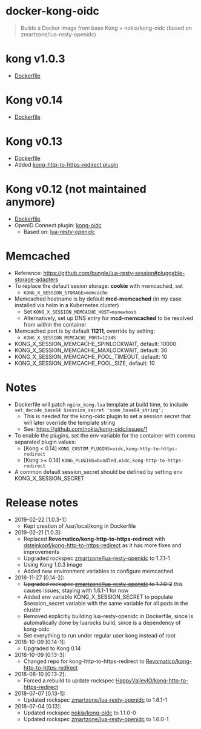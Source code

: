 # docker-kong-oidc
> Builds a Docker image from base Kong + nokia/kong-oidc (based on zmartzone/lua-resty-openidc)

# kong v1.0.3
- [Dockerfile](https://github.com/Revomatico/docker-kong-oidc/blob/master/Dockerfile)


# Kong v0.14
- [Dockerfile](https://github.com/Revomatico/docker-kong-oidc/blob/0.14-2/Dockerfile)


# Kong v0.13
- [Dockerfile](https://github.com/Revomatico/docker-kong-oidc/blob/0.13-3/Dockerfile)
- Added [kong-http-to-https-redirect plugin](https://github.com/HappyValleyIO/kong-http-to-https-redirect)


# Kong v0.12 (not maintained anymore)
- [Dockerfile](https://github.com/Revomatico/docker-kong-oidc/blob/0.12/Dockerfile)
- OpenID Connect plugin: [kong-oidc](https://github.com/nokia/kong-oidc)
    - Based on: [lua-resty-openidc](https://github.com/zmartzone/lua-resty-openidc)


# Memcached
- Reference: https://github.com/bungle/lua-resty-session#pluggable-storage-adapters
- To replace the default sesion storage: **cookie** with memcached, set
    - `KONG_X_SESSION_STORAGE=memcache`
- Memcached hostname is by default **mcd-memcached** (in my case installed via helm in a Kubernetes cluster)
    - Set `KONG_X_SESSION_MEMCACHE_HOST=mynewhost`
    - Alternatively, set up DNS entry for **mcd-memcached** to be resolved from within the container
- Memcached port is by default **11211**, override by setting:
    - `KONG_X_SESSION_MEMCACHE_PORT=12345`
- KONG_X_SESSION_MEMCACHE_SPINLOCKWAIT, default: 10000
- KONG_X_SESSION_MEMCACHE_MAXLOCKWAIT, default: 30
- KONG_X_SESSION_MEMCACHE_POOL_TIMEOUT, default: 10
- KONG_X_SESSION_MEMCACHE_POOL_SIZE, default: 10


# Notes
- Dockerfile will patch `nginx_kong.lua` template at build time, to include `set_decode_base64 $session_secret 'some_base64_string';`
    - This is needed for the kong-oidc plugin to set a session secret that will later override the template string
    - See: https://github.com/nokia/kong-oidc/issues/1
- To enable the plugins, set the env variable for the container with comma separated plugin values:
    - [Kong < 0.14] `KONG_CUSTOM_PLUGINS=oidc,kong-http-to-https-redirect`
    - [Kong >= 0.14] `KONG_PLUGINS=bundled,oidc,kong-http-to-https-redirect`
- A common default session_secret should be defined by setting env KONG_X_SESSION_SECRET


# Release notes
- 2019-02-22 [1.0.3-1]:
    - Kept creation of /usr/local/kong in Dockerfile
- 2019-02-21 [1.0.3]:
    - Replaced **Revomatico/kong-http-to-https-redirect** with [dsteinkopf/kong-http-to-https-redirect](https://github.com/dsteinkopf/kong-http-to-https-redirect) as it has more fixes and improvements
    - Upgraded rockspec [zmartzone/lua-resty-openidc](https://github.com/zmartzone/lua-resty-openidc) to 1.7.1-1
    - Using Kong 1.0.3 image
    - Added new environment variables to configure memcached
- 2018-11-27 [0.14-2]:
    - ~~Upgraded rockspec [zmartzone/lua-resty-openidc](https://github.com/zmartzone/lua-resty-openidc) to 1.7.0-2~~ this causes issues, staying with 1.6.1-1 for now
    - Added env variable KONG_X_SESSION_SECRET to populate $session_secret variable with the same variable for all pods in the cluster
    - Removed explicitly building lua-resty-openidc in Dockerfile, since is automatically done by luarocks build, since is a dependency of kong-oidc
    - Set everything to run under regular user kong instead of root
- 2018-10-09 [0.14-1]:
    - Upgraded to Kong 0.14
- 2018-10-09 [0.13-3]:
    - Changed repo for kong-http-to-https-redirect to [Revomatico/kong-http-to-https-redirect](https://github.com/Revomatico/kong-http-to-https-redirect)
- 2018-08-10 [0.13-2]:
    - Forced a rebuild to update rockspec [HappyValleyIO/kong-http-to-https-redirect](https://github.com/HappyValleyIO/kong-http-to-https-redirect)
- 2018-07-07 [0.13-1]:
    - Updated rockspec [zmartzone/lua-resty-openidc](https://github.com/zmartzone/lua-resty-openidc) to 1.6.1-1
- 2018-07-04 [0.13]:
    - Updated rockspec [nokia/kong-oidc](https://github.com/nokia/kong-oidc) to 1.1.0-0
    - Updated rockspec [zmartzone/lua-resty-openidc](https://github.com/zmartzone/lua-resty-openidc) to 1.6.0-1
